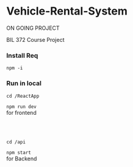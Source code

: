 # Vehicle-Rental-System
ON GOING PROJECT

BIL 372 Course Project

<h3>Install Req</h3>
  
  `npm -i`

<h3>Run in local</h3>

  `cd /ReactApp`
  
  `npm run dev`
  <br/>
  for frontend

  <br/>
  <br/>

  `cd /api`
  
  `npm start`
  <br/>
  for Backend
